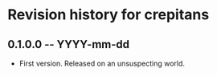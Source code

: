 # Revision history for crepitans

## 0.1.0.0 -- YYYY-mm-dd

* First version. Released on an unsuspecting world.
